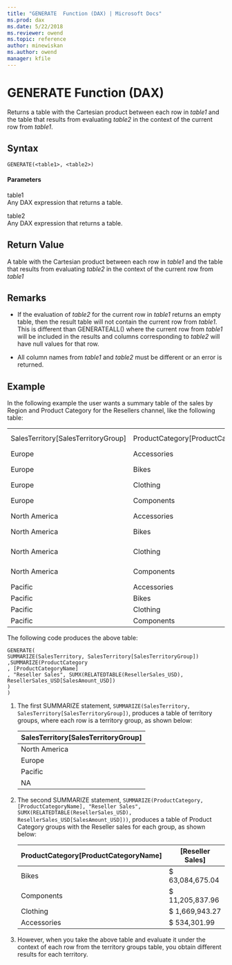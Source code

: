 ```yaml
---
title: "GENERATE  Function (DAX) | Microsoft Docs"
ms.prod: dax
ms.date: 5/22/2018
ms.reviewer: owend
ms.topic: reference
author: minewiskan
ms.author: owend
manager: kfile
---
```

# GENERATE  Function (DAX)
Returns a table with the Cartesian product between each row in *table1* and the table that results from evaluating *table2* in the context of the current row from *table1*.  
  
## Syntax  
  
```dax
GENERATE(<table1>, <table2>)  
```
  
#### Parameters  
table1  
Any DAX expression that returns a table.  
  
table2  
Any DAX expression that returns a table.  
  
## Return Value  
A table with the Cartesian product between each row in *table1* and the table that results from evaluating *table2* in the context of the current row from *table1*  
  
## Remarks  
  
-   If the evaluation of *table2* for the current row in *table1* returns an empty table, then the result table will not contain the current row from *table1*. This is different than GENERATEALL() where the current row from *table1* will be included in the results and columns corresponding to *table2* will have null values for that row.  
  
-   All column names from *table1* and *table2* must be different or an error is returned.  
  
## Example  
In the following example the user wants a summary table of the sales by Region and Product Category for the Resellers channel, like the following table:  
  
||||  
|-|-|-|  
|SalesTerritory[SalesTerritoryGroup]|ProductCategory[ProductCategoryName]|[Reseller Sales]|  
|Europe|Accessories|$         142,227.27|  
|Europe|Bikes|$     9,970,200.44|  
|Europe|Clothing|$         365,847.63|  
|Europe|Components|$     2,214,440.19|  
|North America|Accessories|$         379,305.15|  
|North America|Bikes|$   52,403,796.85|  
|North America|Clothing|$     1,281,193.26|  
|North America|Components|$     8,882,848.05|  
|Pacific|Accessories|$           12,769.57|  
|Pacific|Bikes|$         710,677.75|  
|Pacific|Clothing|$           22,902.38|  
|Pacific|Components|$         108,549.71|  
  
The following code produces the above table:  
  
```dax
GENERATE(  
SUMMARIZE(SalesTerritory, SalesTerritory[SalesTerritoryGroup])  
,SUMMARIZE(ProductCategory   
, [ProductCategoryName]  
, "Reseller Sales", SUMX(RELATEDTABLE(ResellerSales_USD), ResellerSales_USD[SalesAmount_USD])  
)  
)  
```
  
1.  The first SUMMARIZE statement, `SUMMARIZE(SalesTerritory, SalesTerritory[SalesTerritoryGroup])`, produces a table of territory groups, where each row is a territory group, as shown below:  
  
    |SalesTerritory[SalesTerritoryGroup]|  
    |----------------------------------------|  
    |North America|  
    |Europe|  
    |Pacific|  
    |NA|  
  
2.  The second SUMMARIZE statement, `SUMMARIZE(ProductCategory, [ProductCategoryName], "Reseller Sales", SUMX(RELATEDTABLE(ResellerSales_USD), ResellerSales_USD[SalesAmount_USD]))`, produces a table of Product Category groups with the Reseller sales for each group, as shown below:  
  
    |ProductCategory[ProductCategoryName]|[Reseller Sales]|  
    |-----------------------------------------|---------------------|  
    |Bikes|$               63,084,675.04|  
    |Components|$               11,205,837.96|  
    |Clothing|$                 1,669,943.27|  
    |Accessories|$                     534,301.99|  
  
3.  However, when you take the above table and evaluate it under the context of each row from the territory groups table, you obtain different results for each territory.  
  
